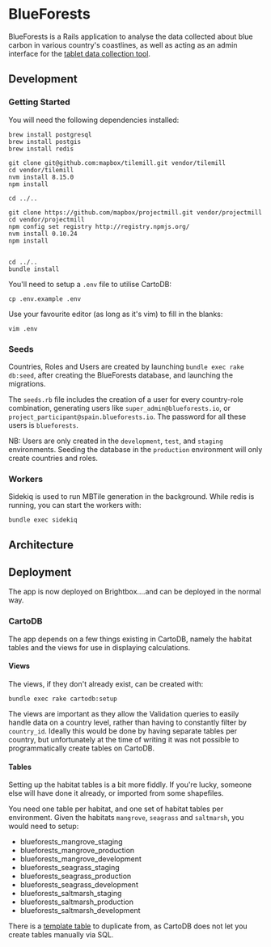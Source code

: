 # BlueForests

BlueForests is a Rails application to analyse the data collected about
blue carbon in various country's coastlines, as well as acting as an
admin interface for the [tablet data collection
tool](https://github.com/unepwcmc/BlueCarbonMobileNext).

## Development

### Getting Started

You will need the following dependencies installed:

```
brew install postgresql
brew install postgis
brew install redis

git clone git@github.com:mapbox/tilemill.git vendor/tilemill
cd vendor/tilemill
nvm install 8.15.0
npm install

cd ../..

git clone https://github.com/mapbox/projectmill.git vendor/projectmill
cd vendor/projectmill
npm config set registry http://registry.npmjs.org/
nvm install 0.10.24
npm install


cd ../..
bundle install
```

You'll need to setup a `.env` file to utilise CartoDB:

```
cp .env.example .env
```

Use your favourite editor (as long as it's vim) to fill in the blanks:

```
vim .env
```

### Seeds

Countries, Roles and Users are created by launching `bundle exec rake db:seed`, after creating the BlueForests database, and launching the migrations.

The `seeds.rb` file includes the creation of a user for every country-role combination, generating users like `super_admin@blueforests.io`, or `project_participant@spain.blueforests.io`. The password for all these users is `blueforests`.

NB: Users are only created in the `development`, `test`, and `staging` environments. Seeding the database in the `production` environment will only create countries and roles.

### Workers

Sidekiq is used to run MBTile generation in the background. While redis
is running, you can start the workers with:

```
bundle exec sidekiq
```

## Architecture

## Deployment

The app is now deployed on Brightbox....and can be deployed in the normal way.

### CartoDB

The app depends on a few things existing in CartoDB, namely the habitat
tables and the views for use in displaying calculations.

#### Views

The views, if they don't already exist, can be created with:

```
bundle exec rake cartodb:setup
```

The views are important as they allow the Validation queries to easily
handle data on a country level, rather than having to constantly filter
by `country_id`. Ideally this would be done by having separate tables
per country, but unfortunately at the time of writing it was not
possible to programmatically create tables on CartoDB.

#### Tables

Setting up the habitat tables is a bit more fiddly. If you're lucky,
someone else will have done it already, or imported from some
shapefiles.

You need one table per habitat, and one set of habitat tables per
environment. Given the habitats `mangrove`, `seagrass` and `saltmarsh`,
you would need to setup:

* blueforests_mangrove_staging
* blueforests_mangrove_production
* blueforests_mangrove_development
* blueforests_seagrass_staging
* blueforests_seagrass_production
* blueforests_seagrass_development
* blueforests_saltmarsh_staging
* blueforests_saltmarsh_production
* blueforests_saltmarsh_development

There is a [template
table](https://carbon-tool.cartodb.com/tables/blueforests_template/) to
duplicate from, as CartoDB does not let you create tables manually via
SQL.
